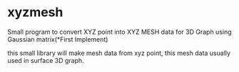 # xyzmesh
Small program to convert XYZ point into XYZ MESH data for 3D Graph using Gaussian matrix(*First Implement)

this small library will make mesh data from xyz point, this mesh data usually used in surface 3D graph.
